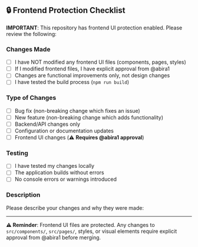 ## 🔒 Frontend Protection Checklist

**IMPORTANT**: This repository has frontend UI protection enabled. Please review the following:

### Changes Made
- [ ] I have NOT modified any frontend UI files (components, pages, styles)
- [ ] If I modified frontend files, I have explicit approval from @abira1
- [ ] Changes are functional improvements only, not design changes
- [ ] I have tested the build process (`npm run build`)

### Type of Changes
- [ ] Bug fix (non-breaking change which fixes an issue)
- [ ] New feature (non-breaking change which adds functionality)  
- [ ] Backend/API changes only
- [ ] Configuration or documentation updates
- [ ] Frontend UI changes (⚠️ **Requires @abira1 approval**)

### Testing
- [ ] I have tested my changes locally
- [ ] The application builds without errors
- [ ] No console errors or warnings introduced

### Description
Please describe your changes and why they were made:

---

**⚠️ Reminder**: Frontend UI files are protected. Any changes to `src/components/`, `src/pages/`, styles, or visual elements require explicit approval from @abira1 before merging.